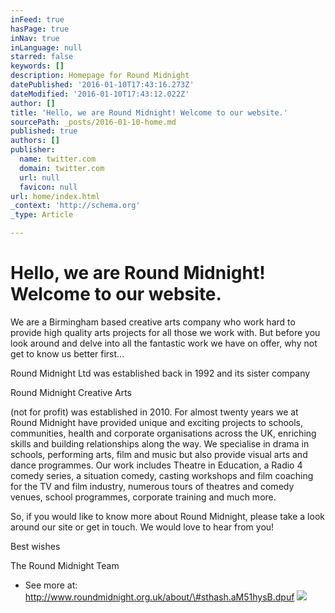 ```yaml
---
inFeed: true
hasPage: true
inNav: true
inLanguage: null
starred: false
keywords: []
description: Homepage for Round Midnight
datePublished: '2016-01-10T17:43:16.273Z'
dateModified: '2016-01-10T17:43:12.022Z'
author: []
title: 'Hello, we are Round Midnight! Welcome to our website.'
sourcePath: _posts/2016-01-10-home.md
published: true
authors: []
publisher:
  name: twitter.com
  domain: twitter.com
  url: null
  favicon: null
url: home/index.html
_context: 'http://schema.org'
_type: Article

---
```

# Hello, we are Round Midnight! Welcome to our website.

We are a Birmingham based creative arts company who work hard to provide high quality arts projects for all those we work with. But before you look around and delve into all the fantastic work we have on offer, why not get to know us better first...

Round Midnight Ltd was established back in 1992 and its sister company 

Round Midnight Creative Arts

(not for profit) was established in 2010\. For almost twenty years we at Round Midnight have provided unique and exciting projects to schools, communities, health and corporate organisations across the UK, enriching skills and building relationships along the way. We specialise in drama in schools, performing arts, film and music but also provide visual arts and dance programmes. Our work includes Theatre in Education, a Radio 4 comedy series, a situation comedy, casting workshops and film coaching for the TV and film industry, numerous tours of theatres and comedy venues, school programmes, corporate training and much more.

So, if you would like to know more about Round Midnight, please take a look around our site or get in touch. We would love to hear from you!

Best wishes

The Round Midnight Team

[][0]

- See more at: http://www.roundmidnight.org.uk/about/\#sthash.aM51hysB.dpuf
![](https://s3-us-west-2.amazonaws.com/the-grid-img/p/04ae682478ff39541ee585d2f0482a1ea1e6f642.jpg)

[0]: http://www.roundmidnightcreativearts.org.uk/
